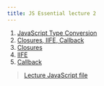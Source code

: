 ```yaml
---
title: JS Essential lecture 2
---
```


1. [JavaScript Type Conversion](https://www.w3schools.com/js/js_type_conversion.asp) 
2. [Closures,
    IIFE,
    Callback](https://medium.freecodecamp.org/learn-these-core-javascript-concepts-in-just-a-few-minutes-f7a16f42c1b0) 
3. [Closures](https://developer.mozilla.org/en-US/docs/Web/JavaScript/Closures) 
4. [IIFE](https://getinstance.info/articles/javascript/immediately-invoked-function-expressions/) 
5. [Callback](https://ru.hexlet.io/blog/posts/javascript-what-the-heck-is-a-callback) 


  > [Lecture JavaScript file]()
